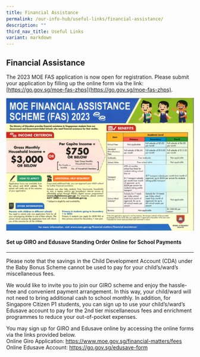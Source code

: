 ```yaml
---
title: Financial Assistance
permalink: /our-info-hub/useful-links/financial-assistance/
description: ""
third_nav_title: Useful Links
variant: markdown
---
```

## Financial Assistance

The 2023 MOE FAS application is now open for registration. Please submit your application by filling up the online form via the link: [https://go.gov.sg/moe-fas-zhps](https://go.gov.sg/moe-fas-zhps).

![](/images/MOE%20FINANCIALASSISTANCE%20SCHEME%20FAS%202023.jpeg)

#### Set up GIRO and Edusave Standing Order Online for School Payments
-----------------------------------------------------------------

Please note that the savings in the Child Development Account (CDA) under the Baby Bonus Scheme cannot be used to pay for your child’s/ward’s miscellaneous fees.

  

We would like to invite you to join our GIRO scheme and enjoy the hassle-free and convenient payment arrangement. In this way, your child/ward will not need to bring additional cash to school monthly. In addition, for Singapore Citizen P1 students, you can sign up to use your child’s/ward’s Edusave account to pay for the 2nd tier miscellaneous fees and enrichment programmes to reduce your out-of-pocket expenses.

You may sign up for GIRO and Edusave online by accessing the online forms via the links provided below.<br>
Online Giro Application:&nbsp;<a href="https://www.moe.gov.sg/financial-matters/fees" target="_blank">https://www.moe.gov.sg/financial-matters/fees</a><br>
Online Edusave Account:&nbsp;<a href="https://go.gov.sg/edusave-form" target="_blank">https://go.gov.sg/edusave-form</a>
